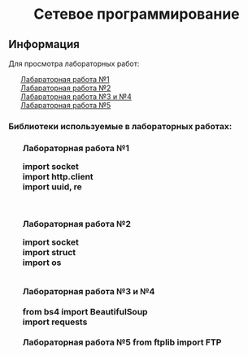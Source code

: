 <div><h1 align="center">Cетевое программирование</h1></div>
<div><h2 align="left">Информация</h2></div>
<div>Для просмотра лабораторных работ: </div>
<ul><div><a href="https://github.com/lukiorDE/Sp/tree/Лабораторная-работа-№1">Лабараторная работа №1</a></div>
<div><a href="https://github.com/lukiorDE/Sp/tree/Лабораторная-работа-№2">Лабараторная работа №2</a></div>
<div><a href="https://github.com/lukiorDE/Sp/tree/Лабораторная-работа-№3-№4">Лабараторная работа №3 и №4</a></div>
<div><a href="https://github.com/lukiorDE/Sp/tree/Лабораторная-работа-№5">Лабараторная работа №5</a></div>
</ul>

<h3>Библиотеки используемые в лабораторных работах:<h3>
<ul>Лабораторная работа №1
<body>

import  socket </br> 
import http.client<br>
import uuid, re<br>
</body>
<br>
<body>

Лабораторная работа №2
<body>

import socket<br>
import struct<br>
import os </br> 
</body>
<br>
Лабораторная работа №3 и №4 <br>

<body>
<br>
from bs4 import BeautifulSoup<br>
import requests<br>
<br>
</body>
Лабораторная работа №5
<body> from ftplib import FTP <br> </body>

